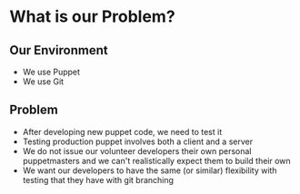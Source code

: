 # What is our Problem?

## Our Environment

* We use Puppet
* We use Git

## Problem

* After developing new puppet code, we need to test it
* Testing production puppet involves both a client and
  a server
* We do not issue our volunteer developers their own
  personal puppetmasters and we can't realistically
  expect them to build their own
* We want our developers to have the same (or similar)
  flexibility with testing that they have with git
  branching
